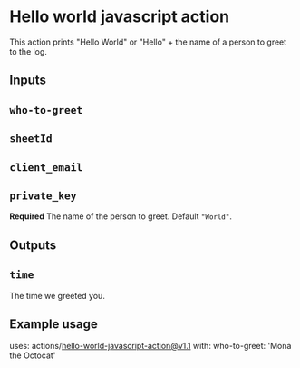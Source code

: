 # Hello world javascript action

This action prints "Hello World" or "Hello" + the name of a person to greet to the log.

## Inputs

## `who-to-greet`
## `sheetId`
## `client_email`
## `private_key`

**Required** The name of the person to greet. Default `"World"`.

## Outputs

## `time`

The time we greeted you.

## Example usage

uses: actions/hello-world-javascript-action@v1.1
with:
  who-to-greet: 'Mona the Octocat'